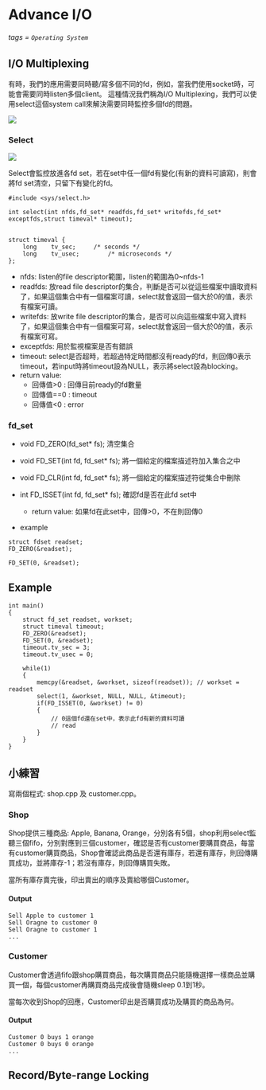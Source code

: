 # Advance I/O
###### tags = `Operating System`

## I/O Multiplexing
有時，我們的應用需要同時聽/寫多個不同的fd，例如，當我們使用socket時，可能會需要同時listen多個client。
這種情況我們稱為I/O Multiplexing，我們可以使用select這個system call來解決需要同時監控多個fd的問題。

![](https://i.imgur.com/lkxFZJh.png)


### Select

![](https://i.imgur.com/hmF1R92.png)

Select會監控放進各fd set，若在set中任一個fd有變化(有新的資料可讀寫)，則會將fd set清空，只留下有變化的fd。

```cpp=1
#include <sys/select.h>

int select(int nfds,fd_set* readfds,fd_set* writefds,fd_set* exceptfds,struct timeval* timeout);


struct timeval {
	long	tv_sec;		/* seconds */
	long	tv_usec;		/* microseconds */
};   
```

* nfds: listen的file descriptor範圍，listen的範圍為0~nfds-1
* readfds: 放read file descriptor的集合，判斷是否可以從這些檔案中讀取資料了，如果這個集合中有一個檔案可讀，select就會返回一個大於0的值，表示有檔案可讀。
* writefds: 放write file descriptor的集合，是否可以向這些檔案中寫入資料了，如果這個集合中有一個檔案可寫，select就會返回一個大於0的值，表示有檔案可寫。
* exceptfds: 用於監視檔案是否有錯誤
* timeout: select是否超時，若超過特定時間都沒有ready的fd，則回傳0表示timeout，若input時將timeout設為NULL，表示將select設為blocking。
* return value:
    * 回傳值>0 : 回傳目前ready的fd數量
    * 回傳值==0 : timeout
    * 回傳值<0 : error


### fd_set

* void FD_ZERO(fd_set* fs); 清空集合
* void FD_SET(int fd, fd_set* fs); 將一個給定的檔案描述符加入集合之中
* void FD_CLR(int fd, fd_set* fs); 將一個給定的檔案描述符從集合中刪除
* int FD_ISSET(int fd, fd_set* fs); 確認fd是否在此fd set中
    * return value: 如果fd在此set中，回傳>0，不在則回傳0

* example

```cpp=1
struct fdset readset;
FD_ZERO(&readset);

FD_SET(0, &readset);
```

## Example

```cpp=1
int main()
{
    struct fd_set readset, workset;
    struct timeval timeout;
    FD_ZERO(&readset);
    FD_SET(0, &readset);
    timeout.tv_sec = 3;
    timeout.tv_usec = 0;
    
    while(1)
    {
        memcpy(&readset, &workset, sizeof(readset)); // workset = readset
        select(1, &workset, NULL, NULL, &timeout);
        if(FD_ISSET(0, &workset) != 0)
        {
            // 0這個fd還在set中，表示此fd有新的資料可讀
            // read
        }
    }
}
```

## 小練習
寫兩個程式: shop.cpp 及 customer.cpp。

### Shop
Shop提供三種商品: Apple, Banana, Orange，分別各有5個，shop利用select監聽三個fifo，分別對應到三個customer，確認是否有customer要購買商品，每當有customer購買商品，Shop會確認此商品是否還有庫存，若還有庫存，則回傳購買成功，並將庫存-1；若沒有庫存，則回傳購買失敗。

當所有庫存賣完後，印出賣出的順序及賣給哪個Customer。

#### Output

    Sell Apple to customer 1
    Sell Oragne to customer 0
    Sell Oragne to customer 1
    ...

### Customer
Customer會透過fifo跟shop購買商品，每次購買商品只能隨機選擇一樣商品並購買一個，每個customer再購買商品完成後會隨機sleep 0.1到1秒。

當每次收到Shop的回應，Customer印出是否購買成功及購買的商品為何。

#### Output

    Customer 0 buys 1 orange
    Customer 0 buys 0 orange
    ...

## Record/Byte-range Locking